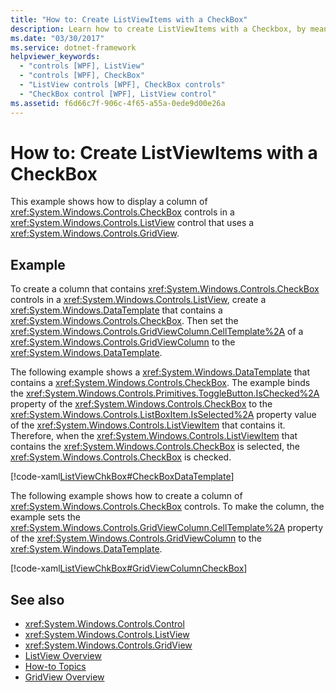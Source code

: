 ```yaml
---
title: "How to: Create ListViewItems with a CheckBox"
description: Learn how to create ListViewItems with a Checkbox, by means of the two included code examples in XAML.
ms.date: "03/30/2017"
ms.service: dotnet-framework
helpviewer_keywords: 
  - "controls [WPF], ListView"
  - "controls [WPF], CheckBox"
  - "ListView controls [WPF], CheckBox controls"
  - "CheckBox control [WPF], ListView control"
ms.assetid: f6d66c7f-906c-4f65-a55a-0ede9d00e26a
---
```

# How to: Create ListViewItems with a CheckBox

This example shows how to display a column of <xref:System.Windows.Controls.CheckBox> controls in a <xref:System.Windows.Controls.ListView> control that uses a <xref:System.Windows.Controls.GridView>.  
  
## Example  

 To create a column that contains <xref:System.Windows.Controls.CheckBox> controls in a <xref:System.Windows.Controls.ListView>, create a <xref:System.Windows.DataTemplate> that contains a <xref:System.Windows.Controls.CheckBox>. Then set the <xref:System.Windows.Controls.GridViewColumn.CellTemplate%2A> of a <xref:System.Windows.Controls.GridViewColumn> to the <xref:System.Windows.DataTemplate>.  
  
 The following example shows a <xref:System.Windows.DataTemplate> that contains a <xref:System.Windows.Controls.CheckBox>. The example binds the <xref:System.Windows.Controls.Primitives.ToggleButton.IsChecked%2A> property of the <xref:System.Windows.Controls.CheckBox> to the <xref:System.Windows.Controls.ListBoxItem.IsSelected%2A> property value of the <xref:System.Windows.Controls.ListViewItem> that contains it. Therefore, when the <xref:System.Windows.Controls.ListViewItem> that contains the <xref:System.Windows.Controls.CheckBox> is selected, the <xref:System.Windows.Controls.CheckBox> is checked.  
  
 [!code-xaml[ListViewChkBox#CheckBoxDataTemplate](~/samples/snippets/csharp/VS_Snippets_Wpf/ListViewChkBox/CS/window1.xaml#checkboxdatatemplate)]  
  
 The following example shows how to create a column of <xref:System.Windows.Controls.CheckBox> controls. To make the column, the example sets the <xref:System.Windows.Controls.GridViewColumn.CellTemplate%2A> property of the <xref:System.Windows.Controls.GridViewColumn> to the <xref:System.Windows.DataTemplate>.  
  
 [!code-xaml[ListViewChkBox#GridViewColumnCheckBox](~/samples/snippets/csharp/VS_Snippets_Wpf/ListViewChkBox/CS/window1.xaml#gridviewcolumncheckbox)]  
  
## See also

- <xref:System.Windows.Controls.Control>
- <xref:System.Windows.Controls.ListView>
- <xref:System.Windows.Controls.GridView>
- [ListView Overview](listview-overview.md)
- [How-to Topics](listview-how-to-topics.md)
- [GridView Overview](gridview-overview.md)
